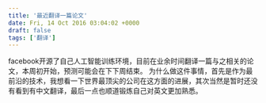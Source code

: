 ```yaml
---
title: '最近翻译一篇论文'
date: Fri, 14 Oct 2016 03:04:02 +0000
draft: false
tags: ['翻译']
---
```


facebook开源了自己人工智能训练环境，目前在业余时间翻译一篇与之相关的论文，本周初开始，预测可能会在下下周结束。 为什么做这件事情，首先是作为最前沿的技术，我想看一下世界最顶尖的公司在这方面的进展，其次当然是暂时还没有看到有中文翻译，最后一点也顺道锻炼自己对英文更加熟悉。